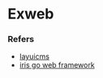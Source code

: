 # Exweb

### Refers
 - [layuicms](https://layuicms.gitee.io/layuicms2.0/)
 - [iris go web framework](https://github.com/kataras/iris)
